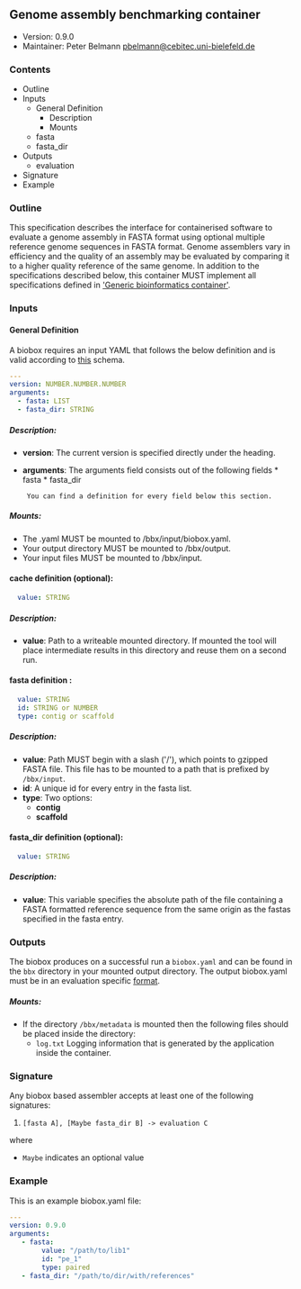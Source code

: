 ## Genome assembly benchmarking container

  * Version:    0.9.0
  * Maintainer: Peter Belmann <pbelmann@cebitec.uni-bielefeld.de>

### Contents
* Outline
* Inputs
   * General Definition
      * Description
      * Mounts
   * fasta
   * fasta_dir
* Outputs
   * evaluation
* Signature
* Example

### Outline

This specification describes the interface for containerised software to
evaluate a genome assembly in FASTA format using optional multiple reference genome sequences in
FASTA format. Genome assemblers vary in efficiency and the quality of an assembly
may be evaluated by comparing it to a higher quality reference of the same
genome. In addition to the specifications described below, this container MUST
implement all specifications defined in ['Generic bioinformatics container'](https://github.com/bioboxes/rfc/blob/master/rfc.mkd#generic-bioinformatics-container).

### Inputs

#### General Definition

A biobox requires an input YAML that follows the below definition and is valid according to [this](https://github.com/bioboxes/rfc/blob/master/container/short-read-assembler/input_schema.yaml) schema. 

```YAML
---
version: NUMBER.NUMBER.NUMBER
arguments:
  - fasta: LIST
  - fasta_dir: STRING  
```

##### Description:
* **version**: The current version is specified directly under the heading.
* **arguments**: The arguments field consists out of the following fields 
       * fasta
       * fasta_dir
       
       You can find a definition for every field below this section.

##### Mounts:
 * The .yaml MUST be mounted to /bbx/input/biobox.yaml.
 * Your output directory MUST be mounted to /bbx/output.
 * Your input files MUST be mounted to /bbx/input. 

#### cache definition (optional):

```YAML
  value: STRING
```

##### Description:
* **value**: Path to a writeable mounted directory. If mounted the tool will place intermediate results in this directory and reuse them on a second run.

#### fasta definition :

```YAML
  value: STRING
  id: STRING or NUMBER
  type: contig or scaffold
```

##### Description:
* **value**: Path MUST begin with a slash ('/'), which points to gzipped FASTA file. This file has to be mounted to a path that is prefixed by `/bbx/input`.
* **id**: A unique id for every entry in the fasta list.
* **type**: Two options:
  * **contig**
  * **scaffold**

#### fasta_dir definition (optional):

```YAML
  value: STRING
```

##### Description:
* **value**: This variable specifies the absolute path of the file containing a FASTA formatted reference sequence from the same origin as the fastas specified in the fasta entry.

### Outputs

The biobox produces on a successful run a `biobox.yaml` and can be found in the `bbx` directory in your mounted output directory. The output biobox.yaml must be in an evaluation specific [format](https://github.com/bioboxes/rfc/blob/master/data-format/evaluation.mkd).

##### Mounts:
 * If the directory `/bbx/metadata` is mounted then the following files should be placed inside the directory:
   * `log.txt` Logging information that is generated by the application inside the container.   

### Signature

Any biobox based assembler accepts at least one of the following signatures:

1. `[fasta A], [Maybe fasta_dir B] -> evaluation C`

where
   * `Maybe` indicates an optional value

### Example
This is an example biobox.yaml file:

```YAML
---
version: 0.9.0
arguments:
   - fasta:
        value: "/path/to/lib1"
        id: "pe_1"
        type: paired
   - fasta_dir: "/path/to/dir/with/references"
```
